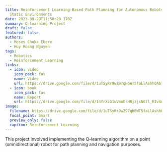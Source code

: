 ```yaml
---
title: Reinforcement Learning-Based Path Planning for Autonomous Robots in
  Static Environments
date: 2023-09-29T11:50:29.170Z
summary: Q﻿-learning Project
draft: false
featured: false
authors:
  - Moses Chuka Ebere
  - Huy Hoang Nguyen
tags:
  - Robotics
  - Reinforcement Learning
links:
  - icon: video
    icon_pack: fas
    name: Video
    url: https://drive.google.com/file/d/1uTSyRr9wZ97qH6WT5faLlAshhQAb7DuN/view?usp=drive_link
  - icon: book
    icon_pack: fas
    name: Report
    url: https://drive.google.com/file/d/14YrXzG1wVmnErHRjzjsN07l_RIv4um35/view?usp=drive_link
image:
  filename: https://drive.google.com/file/d/1uTSyRr9wZ97qH6WT5faLlAshhQAb7DuN/view?usp=drive_link
  focal_point: Smart
  preview_only: false
  caption: Reinforcement Learning
---
```

This project involved implementing the Q-learning algorithm on a point (omnidirectional) robot for path planning and navigation purposes.
